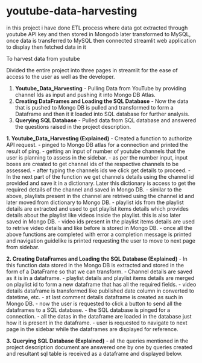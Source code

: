 # youtube-data-harvesting
in this project i have done ETL process where data got extracted through youtube API key and then stored in Mongodb later transformed to MySQL, once data is transferred  to MySQL then connected streamlit web application to display then fetched data in it 

To harvest data from youtube 

Divided the entire project into three pages in streamlit for the ease of access to the user as well as the developer.
1. **Youtube_Data_Harvesting** - Pulling Data from YouTube by providing channel Ids as input and pushing it into Mongo DB Atlas. 
2. **Creating DataFrames and Loading the SQL Database** - Now the data that is pushed to Mongo DB is pulled and transformed to form a Dataframe and then it it loaded into SQL database for further analysis.
3. **Querying SQL Database** - Pulled data from SQL database and answered the questions raised in the project description.


**1. Youtube_Data_Harvesting (Explained)**
    - Created a function to authorize API request. 
    - pinged to Mongo DB atlas for a connection and printed the result of ping.
    - getting an input of number of youtube channels that the user is planning to assess in the sidebar.
    - as per the number input, input boxes are created to get channel ids of the respective channels to be assessed.
    - after typing the channels ids we click get details to proceed.
    - In the next part of the function we get channels details using the channel id provided and save it in a dictionary. Later this dictionary is access to get the required details of the channel and saved in Mongo DB.
    - similar to the above, playlists present in the channel are retrived using the channel id and later moved from dictionary to Mongo DB.
    - playlist ids from the playlist details are extracted and used to get playlist items details which provides details about the playlist like videos inside the playlist. this is also later saved in Mongo DB.
    - video ids present in the playlist items details are used to retrive video details and like before is stored in Mongo DB.
    - once all the above functions are completed with error a completion message is printed and navigation guidelike is printed requesting the user to move to next page from sidebar.

**2. Creating DataFrames and Loading the SQL Database (Explained)**
    - In this function data stored in the Mongo DB is extracted and stored in the form of a DataFrame so that we can transform.
    - Channel details are saved as it is in a dataframe.
    - playlist details and playlist items details are merged on playlist id to form a new dataframe that has all the required fields.
    - video details dataframe is transformed like published date column in converted to datetime, etc.
    - at last comment details dataframe is created as such in Mongo DB.
    - now the user is requested to click a button to send all the dataframes to a SQL database.
    - the SQL database is pinged for a connection.
    - all the datas in the dataframe are loaded in the database just how it is present in the dataframe.
    - user is requested to navigate to next page in the sidebar while the dataframes are displayed for reference.

**3. Querying SQL Database (Explained)**
    - all the queries mentioned in the project description document are answered one by one by queries created and resultant sql table is received as a dataframe and displayed below.


